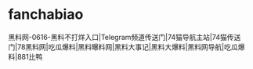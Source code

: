 # fanchabiao
黑料网-0616-黑料不打烊入口|Telegram频道传送门|74猫导航主站|74猫传送门|78黑料网|吃瓜爆料|黑料曝料网|黑料大事记|黑料大爆料|黑料网导航|吃瓜爆料|881比鸭

